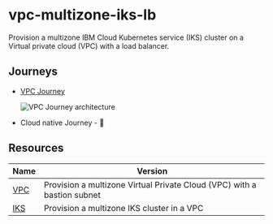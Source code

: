 # vpc-multizone-iks-lb

Provision a multizone IBM Cloud Kubernetes service (IKS) cluster on a Virtual private cloud (VPC) with a load balancer.

## Journeys 

- [VPC Journey](https://cloud.ibm.com/docs/vpc-journey)
   
   ![VPC Journey architecture](https://cloud.ibm.com/docs-content/v1/content/c7bbfe3903fcc6b44733619c5bc1234ec63e4eb4/vpc-journey/images/overview/journey-map.png)

- Cloud native Journey - :construction:

## Resources

| Name | Version |
|------|---------|
| [VPC](/VPC/README.md) | Provision a multizone Virtual Private Cloud (VPC) with a bastion subnet |
| [IKS](/IKS/README.md) | Provision a multizone IKS cluster in a VPC |